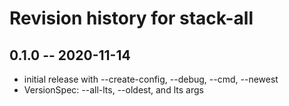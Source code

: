 # Revision history for stack-all

## 0.1.0 -- 2020-11-14
- initial release with --create-config, --debug, --cmd, --newest
- VersionSpec: --all-lts, --oldest, and lts args
